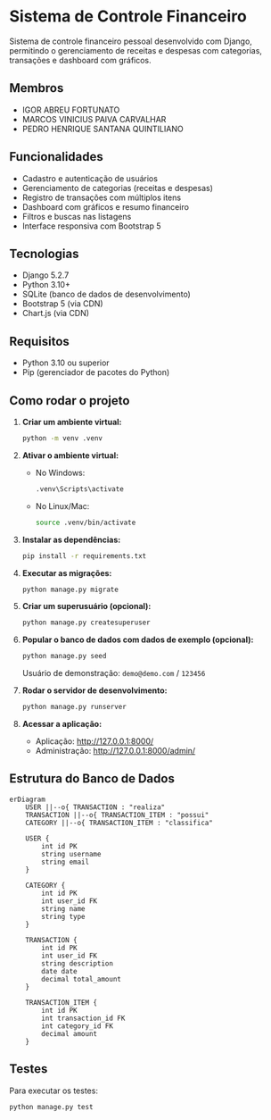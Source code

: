 # Sistema de Controle Financeiro

Sistema de controle financeiro pessoal desenvolvido com Django, permitindo o gerenciamento de receitas e despesas com categorias, transações e dashboard com gráficos.

## Membros

- IGOR ABREU FORTUNATO
- MARCOS VINICIUS PAIVA CARVALHAR
- PEDRO HENRIQUE SANTANA QUINTILIANO

## Funcionalidades

- Cadastro e autenticação de usuários
- Gerenciamento de categorias (receitas e despesas)
- Registro de transações com múltiplos itens
- Dashboard com gráficos e resumo financeiro
- Filtros e buscas nas listagens
- Interface responsiva com Bootstrap 5

## Tecnologias

- Django 5.2.7
- Python 3.10+
- SQLite (banco de dados de desenvolvimento)
- Bootstrap 5 (via CDN)
- Chart.js (via CDN)

## Requisitos

- Python 3.10 ou superior
- Pip (gerenciador de pacotes do Python)

## Como rodar o projeto

1. **Criar um ambiente virtual:**

   ```bash
   python -m venv .venv
   ```

2. **Ativar o ambiente virtual:**

   - No Windows:
     ```bash
     .venv\Scripts\activate
     ```
   - No Linux/Mac:
     ```bash
     source .venv/bin/activate
     ```

3. **Instalar as dependências:**

   ```bash
   pip install -r requirements.txt
   ```

4. **Executar as migrações:**

   ```bash
   python manage.py migrate
   ```

5. **Criar um superusuário (opcional):**

   ```bash
   python manage.py createsuperuser
   ```

6. **Popular o banco de dados com dados de exemplo (opcional):**

   ```bash
   python manage.py seed
   ```

   Usuário de demonstração: `demo@demo.com` / `123456`

7. **Rodar o servidor de desenvolvimento:**

   ```bash
   python manage.py runserver
   ```

8. **Acessar a aplicação:**
   - Aplicação: http://127.0.0.1:8000/
   - Administração: http://127.0.0.1:8000/admin/

## Estrutura do Banco de Dados

```mermaid
erDiagram
    USER ||--o{ TRANSACTION : "realiza"
    TRANSACTION ||--o{ TRANSACTION_ITEM : "possui"
    CATEGORY ||--o{ TRANSACTION_ITEM : "classifica"

    USER {
        int id PK
        string username
        string email
    }

    CATEGORY {
        int id PK
        int user_id FK
        string name
        string type 
    }

    TRANSACTION {
        int id PK
        int user_id FK
        string description
        date date
        decimal total_amount
    }

    TRANSACTION_ITEM {
        int id PK
        int transaction_id FK
        int category_id FK
        decimal amount
    }
```

## Testes

Para executar os testes:

```bash
python manage.py test
```
